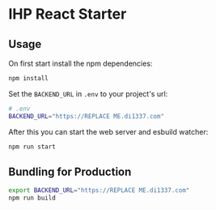 # IHP React Starter

## Usage

On first start install the npm dependencies:

```bash
npm install
```

Set the `BACKEND_URL` in `.env` to your project's url:

```bash
# .env
BACKEND_URL="https://REPLACE ME.di1337.com"
```

After this you can start the web server and esbuild watcher:

```bash
npm run start
```

## Bundling for Production

```bash
export BACKEND_URL="https://REPLACE ME.di1337.com"
npm run build
```